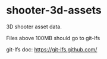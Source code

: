 # shooter-3d-assets

3D shooter asset data.

Files above 100MB should go to git-lfs

git-lfs doc: https://git-lfs.github.com/



